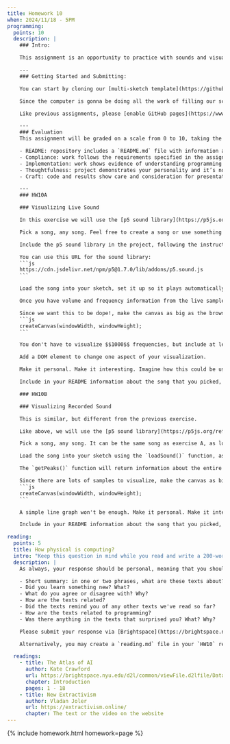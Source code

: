 ```yaml
---
title: Homework 10
when: 2024/11/18 - 5PM
programming:
  points: 10
  description: |
    ### Intro:

    This assignment is an opportunity to practice with sounds and visualizations.

    ---
    ### Getting Started and Submitting:

    You can start by cloning our [multi-sketch template](https://github.com/DM-GY-6063-2024F-B/p5js-multi-sketch-template) into a repository called `HW10`.

    Since the computer is gonna be doing all the work of filling our screen, please use: `createCanvas(windowWidth, windowHeight)`.

    Like previous assignments, please [enable GitHub pages](https://www.youtube.com/watch?v=DqjPr7auwdY) on your GitHub repos and use [Brightspace](https://brightspace.nyu.edu/d2l/home/407563) to submit GitHub links to your HW10 repository.

    ---
    ### Evaluation
    This assignment will be graded on a scale from 0 to 10, taking the following criteria into account:

    - README: repository includes a `README.md` file with information about the process.
    - Compliance: work follows the requirements specified in the assignment description.
    - Implementation: work shows evidence of understanding programming concepts and you are fully using them to express your ideas.
    - Thoughtfulness: project demonstrates your personality and it’s not a straightforward re-implementation of someone else’s idea.
    - Craft: code and results show care and consideration for presentation and professionalism, and work doesn’t look like it was rushed.

    ---
    ### HW10A

    ### Visualizing Live Sound

    In this exercise we will use the [p5 sound library](https://p5js.org/reference/p5.sound/) to create a LIVE visualization for a song.

    Pick a song, any song. Feel free to create a song or use something that already exists. It should be about $$1$$ minute long. If using something that is longer, please edit it down to one minute.

    Include the p5 sound library in the project, following the instructions on the [sound tutorial](https://idmp5.github.io/creative-coding/sound-files/) or the [code from class](https://github.com/DM-GY-6063-2024F-B/WK10).

    You can use this URL for the sound library:
    ```js
    https://cdn.jsdelivr.net/npm/p5@1.7.0/lib/addons/p5.sound.js
    ```

    Load the song into your sketch, set it up so it plays automatically or on a mouse click, and then use [`p5.Amplitude`](https://p5js.org/reference/p5.sound/p5.Amplitude/) and [`p5.FFT`](https://p5js.org/reference/p5.sound/p5.FFT/) objects to get volume and frequency information from the audio being played.

    Once you have volume and frequency information from the live samples being played, use them to create patterns, drawings, movements, anything, on the canvas.

    Since we want this to be dope!, make the canvas as big as the browser window:
    ```js
    createCanvas(windowWidth, windowHeight);
    ```

    You don't have to visualize $$1000$$ frequencies, but include at least one frequency and volume.

    Add a DOM element to change one aspect of your visualization.

    Make it personal. Make it interesting. Imagine how this could be used as visuals for a performance.

    Include in your README information about the song that you picked, and how the song's parameters are contributing to the  visualization.

    ### HW10B

    ### Visualizing Recorded Sound

    This is similar, but different from the previous exercise.

    Like above, we will use the [p5 sound library](https://p5js.org/reference/p5.sound/) to visualize a song, but this time, instead of visualizing the first minute of a song as it plays, we will create a static representation of the whole song.

    Pick a song, any song. It can be the same song as exercise A, as long as it's around $$3$$ minutes long.

    Load the song into your sketch using the `loadSound()` function, as above, but this time, use [`getPeaks()`](https://archive.p5js.org/reference/#/p5.SoundFile/getPeaks) to get all of the song's samples at once, without playing the song.

    The `getPeaks()` function will return information about the entire song, but the length of the array returned should be $$5$$ times the width of the canvas. Use **ALL** of these samples to create a static representation of the song.

    Since there are lots of samples to visualize, make the canvas as big as the browser window:
    ```js
    createCanvas(windowWidth, windowHeight);
    ```

    A simple line graph won't be enough. Make it personal. Make it interesting. You can even combine the sample information with text and/or images and other drawings to make a really nice poster or album cover.

    Include in your README information about the song that you picked, and how the song's samples are contributing to the  visualization.

reading:
  points: 5
  title: How physical is computing?
  intro: "Keep this question in mind while you read and write a 200-word response to the following:"
  description: |
    As always, your response should be personal, meaning that you should be expressing your views and opinions about the text and not just summarizing it. You can use the following rubric to guide your response:

    - Short summary: in one or two phrases, what are these texts about?
    - Did you learn something new? What?
    - What do you agree or disagree with? Why?
    - How are the texts related?
    - Did the texts remind you of any other texts we've read so far?
    - How are the texts related to programming?
    - Was there anything in the texts that surprised you? What? Why?

    Please submit your response via [Brightspace](https://brightspace.nyu.edu/d2l/home/407563).

    Alternatively, you may create a `reading.md` file in your `HW10` repo and write your response in markdown. Just make sure to submit a link to the file using [Brightspace](https://brightspace.nyu.edu/d2l/home/407563).

  readings:
    - title: The Atlas of AI
      author: Kate Crawford
      url: https://brightspace.nyu.edu/d2l/common/viewFile.d2lfile/Database/MjcyMzY4MzU/crawford_atlas-of-ai-intro.pdf?ou=407563
      chapter: Introduction
      pages: 1 - 18
    - title: New Extractivism
      author: Vladan Joler
      url: https://extractivism.online/
      chapter: The text or the video on the website
---
```

{% include homework.html homework=page %}
